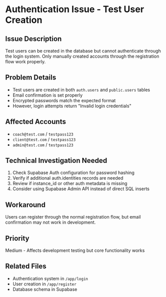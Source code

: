 # Authentication Issue - Test User Creation

## Issue Description
Test users can be created in the database but cannot authenticate through the login system. Only manually created accounts through the registration flow work properly.

## Problem Details
- Test users are created in both `auth.users` and `public.users` tables
- Email confirmation is set properly
- Encrypted passwords match the expected format
- However, login attempts return "Invalid login credentials"

## Affected Accounts
- `coach@test.com` / `testpass123`
- `client@test.com` / `testpass123`
- `admin@test.com` / `testpass123`

## Technical Investigation Needed
1. Check Supabase Auth configuration for password hashing
2. Verify if additional auth.identities records are needed
3. Review if instance_id or other auth metadata is missing
4. Consider using Supabase Admin API instead of direct SQL inserts

## Workaround
Users can register through the normal registration flow, but email confirmation may not work in development.

## Priority
Medium - Affects development testing but core functionality works

## Related Files
- Authentication system in `/app/login`
- User creation in `/app/register`
- Database schema in Supabase